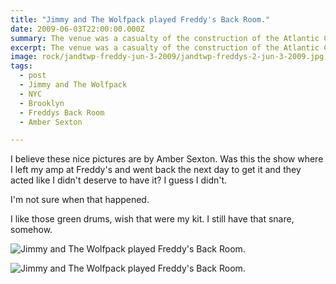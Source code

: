 ```yaml
---
title: "Jimmy and The Wolfpack played Freddy's Back Room."
date: 2009-06-03T22:00:00.000Z
summary: The venue was a casualty of the construction of the Atlantic Center.
excerpt: The venue was a casualty of the construction of the Atlantic Center.
image: rock/jandtwp-freddy-jun-3-2009/jandtwp-freddys-2-jun-3-2009.jpg
tags:
  - post 
  - Jimmy and The Wolfpack
  - NYC
  - Brooklyn
  - Freddys Back Room
  - Amber Sexton

---
```


I believe these nice pictures are by Amber Sexton. Was this the show where I left my amp at Freddy's and went back the next day to get it and they acted like I didn't deserve to have it? I guess I didn't. 

I'm not sure when that happened.

I like those green drums, wish that were my kit. I still have that snare, somehow.

![Jimmy and The Wolfpack played Freddy's Back Room.](/static/img/rock/jandtwp-freddy-jun-3-2009/jandtwp-freddys-2-jun-3-2009.jpg "Jimmy and The Wolfpack played Freddy's Back Room")

![Jimmy and The Wolfpack played Freddy's Back Room.](/static/img/rock/jandtwp-freddy-jun-3-2009/jandtwp-freddys-1-jun-3-2009.jpg "Jimmy and The Wolfpack played Freddy's Back Room")